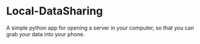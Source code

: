 # Local-DataSharing
A simple python app for opening a server in your computer, so that you can grab your data into your phone.
